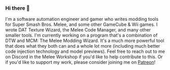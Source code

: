 ### Hi there 👋

I'm a software automation engineer and gamer who writes modding tools for Super Smash Bros. Melee, and some other GameCube & Wii games. I wrote DAT Texture Wizard, the Melee Code Manager, and many other smaller tools. I'm currently working on a program that's a combination of DTW and MCM: The Melee Modding Wizard. It's a much more powerful tool that does what they both can and a whole lot more (including much better code injection technology and model previews). Feel free to reach out to me on Discord in the Melee Workshop if you'd like to help contribute to this. Or if you'd like to support my work, please consider joining me on [Patreon](https://www.patreon.com/drgn)!
